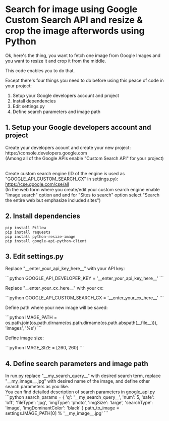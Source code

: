 <h1>Search for image using Google Custom Search API and resize & crop the image afterwords using Python</h1>

Ok, here's the thing, you want to fetch one image from Google Images and you want to resize it and crop it from the middle.<br />

This code enables you to do that.<br />

Except there's four things you need to do before using this peace of code in your project:<br />

1. Setup your Google developers account and project<br />
2. Install dependencies<br />
3. Edit settings.py<br />
4. Define search parameters and image path

<h2>1. Setup your Google developers account and project</h2>
Create your developers acount and create your new project:<br />
https://console.developers.google.com<br />
(Among all of the Google APIs enable "Custom Search API" for your project)<br /><br />

Create custom search engine (ID of the engine is used as "GOOGLE_API_CUSTOM_SEARCH_CX" in settings.py):<br />
https://cse.google.com/cse/all<br />
(In the web form where you create/edit your custom search engine enable "Image search" option and and for "Sites to search" option select "Search the entire web but emphasize included sites")

<h2>2. Install dependencies</h2>
<code>pip install Pillow</code><br />
<code>pip install requests</code><br />
<code>pip install python-resize-image</code><br />
<code>pip install google-api-python-client</code>

<h2>3. Edit settings.py</h2>
<p>Replace "__enter_your_api_key_here__" with your API key:</p>
```python
GOOGLE_API_DEVELOPER_KEY = '__enter_your_api_key_here__'
```

<p>Replace "__enter_your_cx_here__" with your cx:</p>
```python
GOOGLE_API_CUSTOM_SEARCH_CX = '__enter_your_cx_here__'
```

<p>Define path where your new image will be saved:</p>
```python
IMAGE_PATH = os.path.join(os.path.dirname(os.path.dirname(os.path.abspath(__file__))), 'images', '%s')
```

<p>Define image size:</p>
```python
IMAGE_SIZE = [260, 260]
```

<h2>4. Define search parameters and image path</h2>
In run.py replace "__my_search_query__" with desired search term, replace "__my_image__.jpg" with desired name of the image, and define other search parameters as you like.<br />
You can find detailed description of search parameters in google_api.py<br />
```python
search_params = {
    'q': '__my_search_query__',
    'num': 5,
    'safe': 'off',
    'fileType': 'jpg',
    'imgType': 'photo',
    'imgSize': 'large',
    'searchType': 'image',
    'imgDominantColor': 'black'
}
path_to_image = settings.IMAGE_PATH[0] % '__my_image__.jpg'
```
